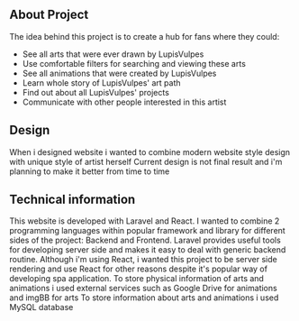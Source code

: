 ## About Project

The idea behind this project is to create a hub for fans where they could:
- See all arts that were ever drawn by LupisVulpes
- Use comfortable filters for searching and viewing these arts
- See all animations that were created by LupisVulpes
- Learn whole story of LupisVulpes' art path
- Find out about all LupisVulpes' projects 
- Communicate with other people interested in this artist


## Design

When i designed website i wanted to combine modern website style design with unique style of artist herself
Current design is not final result and i'm planning to make it better from time to time


## Technical information

This website is developed with Laravel and React. I wanted to combine 2 programming languages within popular framework and library for different sides of the project: Backend and Frontend. Laravel provides useful tools for developing server side and makes it easy to deal with generic backend routine. Although i'm using React, i wanted this project to be server side rendering and use React for other reasons despite it's popular way of developing spa application.
To store physical information of arts and animations i used external services such as Google Drive for animations and imgBB for arts
To store information about arts and animations i used MySQL database